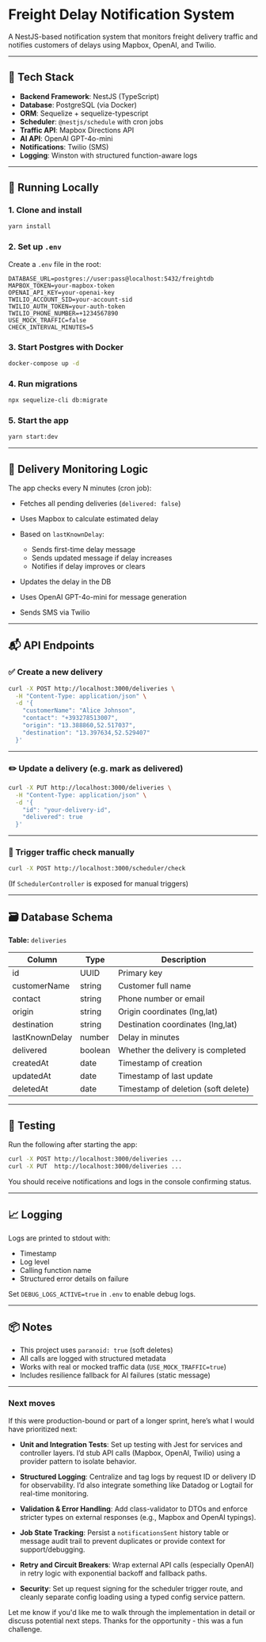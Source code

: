 # Freight Delay Notification System

A NestJS-based notification system that monitors freight delivery traffic and notifies customers of delays using Mapbox, OpenAI, and Twilio.

---

## 🧱 Tech Stack

- **Backend Framework**: NestJS (TypeScript)
- **Database**: PostgreSQL (via Docker)
- **ORM**: Sequelize + sequelize-typescript
- **Scheduler**: `@nestjs/schedule` with cron jobs
- **Traffic API**: Mapbox Directions API
- **AI API**: OpenAI GPT-4o-mini
- **Notifications**: Twilio (SMS)
- **Logging**: Winston with structured function-aware logs

---

## 🐳 Running Locally

### 1. Clone and install

```bash
yarn install
````

### 2. Set up `.env`

Create a `.env` file in the root:

```env
DATABASE_URL=postgres://user:pass@localhost:5432/freightdb
MAPBOX_TOKEN=your-mapbox-token
OPENAI_API_KEY=your-openai-key
TWILIO_ACCOUNT_SID=your-account-sid
TWILIO_AUTH_TOKEN=your-auth-token
TWILIO_PHONE_NUMBER=+1234567890
USE_MOCK_TRAFFIC=false
CHECK_INTERVAL_MINUTES=5
```

### 3. Start Postgres with Docker

```bash
docker-compose up -d
```

### 4. Run migrations

```bash
npx sequelize-cli db:migrate
```

### 5. Start the app

```bash
yarn start:dev
```

---

## 🚦 Delivery Monitoring Logic

The app checks every N minutes (cron job):

* Fetches all pending deliveries (`delivered: false`)
* Uses Mapbox to calculate estimated delay
* Based on `lastKnownDelay`:

    * Sends first-time delay message
    * Sends updated message if delay increases
    * Notifies if delay improves or clears
* Updates the delay in the DB
* Uses OpenAI GPT-4o-mini for message generation
* Sends SMS via Twilio

---

## 📬 API Endpoints

### ✅ Create a new delivery

```bash
curl -X POST http://localhost:3000/deliveries \
  -H "Content-Type: application/json" \
  -d '{
    "customerName": "Alice Johnson",
    "contact": "+393278513007",
    "origin": "13.388860,52.517037",
    "destination": "13.397634,52.529407"
  }'
```

---

### ✏️ Update a delivery (e.g. mark as delivered)

```bash
curl -X PUT http://localhost:3000/deliveries \
  -H "Content-Type: application/json" \
  -d '{
    "id": "your-delivery-id",
    "delivered": true
  }'
```

---

### 🚀 Trigger traffic check manually

```bash
curl -X POST http://localhost:3000/scheduler/check
```

(If `SchedulerController` is exposed for manual triggers)

---

## 🗃 Database Schema

**Table:** `deliveries`

| Column         | Type    | Description                         |
| -------------- | ------- | ----------------------------------- |
| id             | UUID    | Primary key                         |
| customerName   | string  | Customer full name                  |
| contact        | string  | Phone number or email               |
| origin         | string  | Origin coordinates (lng,lat)        |
| destination    | string  | Destination coordinates (lng,lat)   |
| lastKnownDelay | number  | Delay in minutes                    |
| delivered      | boolean | Whether the delivery is completed   |
| createdAt      | date    | Timestamp of creation               |
| updatedAt      | date    | Timestamp of last update            |
| deletedAt      | date    | Timestamp of deletion (soft delete) |

---

## 🧪 Testing

Run the following after starting the app:

```bash
curl -X POST http://localhost:3000/deliveries ...
curl -X PUT  http://localhost:3000/deliveries ...
```

You should receive notifications and logs in the console confirming status.

---

## 📈 Logging

Logs are printed to stdout with:

* Timestamp
* Log level
* Calling function name
* Structured error details on failure

Set `DEBUG_LOGS_ACTIVE=true` in `.env` to enable debug logs.

---

## 📦 Notes

* This project uses `paranoid: true` (soft deletes)
* All calls are logged with structured metadata
* Works with real or mocked traffic data (`USE_MOCK_TRAFFIC=true`)
* Includes resilience fallback for AI failures (static message)

---

### Next moves

If this were production-bound or part of a longer sprint, here’s what I would have prioritized next:

* **Unit and Integration Tests**: Set up testing with Jest for services and controller layers. I’d stub API calls (Mapbox, OpenAI, Twilio) using a provider pattern to isolate behavior.

* **Structured Logging**: Centralize and tag logs by request ID or delivery ID for observability. I’d also integrate something like Datadog or Logtail for real-time monitoring.

* **Validation & Error Handling**: Add class-validator to DTOs and enforce stricter types on external responses (e.g., Mapbox and OpenAI typings).

* **Job State Tracking**: Persist a `notificationsSent` history table or message audit trail to prevent duplicates or provide context for support/debugging.

* **Retry and Circuit Breakers**: Wrap external API calls (especially OpenAI) in retry logic with exponential backoff and fallback paths.

* **Security**: Set up request signing for the scheduler trigger route, and cleanly separate config loading using a typed config service pattern.

Let me know if you'd like me to walk through the implementation in detail or discuss potential next steps. Thanks for the opportunity - this was a fun challenge.
